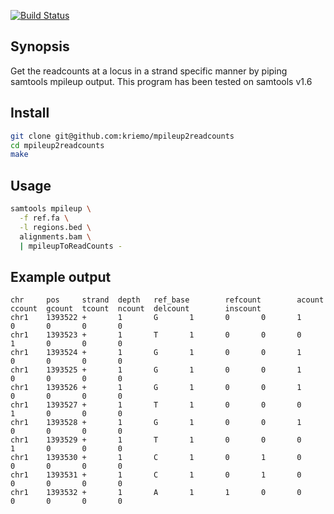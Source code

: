 [![Build Status](https://travis-ci.org/kriemo/mpileup2readcounts.svg?branch=master)](https://travis-ci.org/kriemo/mpileup2readcounts)

## Synopsis

Get the readcounts at a locus in a strand specific manner by piping samtools mpileup output.
This program has been tested on samtools v1.6

## Install

```bash
git clone git@github.com:kriemo/mpileup2readcounts
cd mpileup2readcounts
make
```

## Usage
```bash
samtools mpileup \
  -f ref.fa \
  -l regions.bed \
  alignments.bam \
  | mpileupToReadCounts -
```

## Example output
```
chr     pos     strand  depth   ref_base        refcount        acount  ccount  gcount  tcount  ncount  delcount        inscount
chr1    1393522 +       1       G       1       0       0       1       0       0       0       0
chr1    1393523 +       1       T       1       0       0       0       1       0       0       0
chr1    1393524 +       1       G       1       0       0       1       0       0       0       0
chr1    1393525 +       1       G       1       0       0       1       0       0       0       0
chr1    1393526 +       1       G       1       0       0       1       0       0       0       0
chr1    1393527 +       1       T       1       0       0       0       1       0       0       0
chr1    1393528 +       1       G       1       0       0       1       0       0       0       0
chr1    1393529 +       1       T       1       0       0       0       1       0       0       0
chr1    1393530 +       1       C       1       0       1       0       0       0       0       0
chr1    1393531 +       1       C       1       0       1       0       0       0       0       0
chr1    1393532 +       1       A       1       1       0       0       0       0       0       0
```
